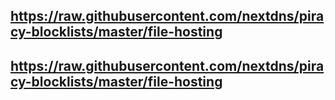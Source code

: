 ## https://raw.githubusercontent.com/nextdns/piracy-blocklists/master/file-hosting
## https://raw.githubusercontent.com/nextdns/piracy-blocklists/master/file-hosting
